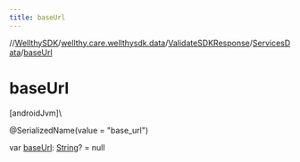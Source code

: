 ```yaml
---
title: baseUrl
---
```

//[WellthySDK](../../../../index.html)/[wellthy.care.wellthysdk.data](../../index.html)/[ValidateSDKResponse](../index.html)/[ServicesData](index.html)/[baseUrl](base-url.html)



# baseUrl



[androidJvm]\




@SerializedName(value = "base_url")



var [baseUrl](base-url.html): [String](https://kotlinlang.org/api/latest/jvm/stdlib/kotlin/-string/index.html)? = null




